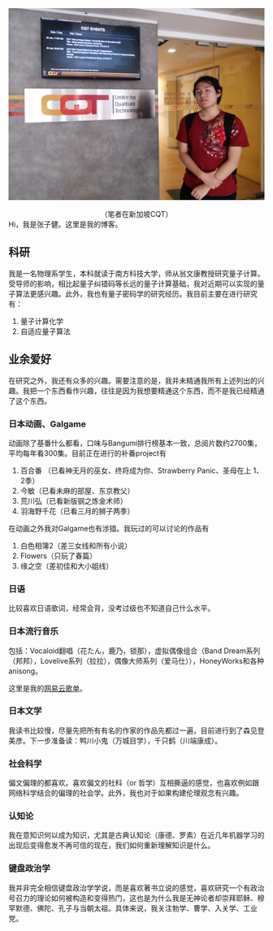 ![at_cqt](\img\at_cqt.jpg)

<center>（笔者在新加坡CQT）</center>
Hi，我是张子健。这里是我的博客。

## 科研

我是一名物理系学生，本科就读于南方科技大学，师从翁文康教授研究量子计算。受导师的影响，相比起量子纠错码等长远的量子计算基础，我对近期可以实现的量子算法更感兴趣。此外，我也有量子密码学的研究经历。我目前主要在进行研究有：

1. 量子计算化学
2. 自适应量子算法

## 业余爱好

在研究之外，我还有众多的兴趣。需要注意的是，我并未精通我所有上述列出的兴趣。我把一个东西看作兴趣，往往是因为我想要精通这个东西，而不是我已经精通了这个东西。

### 日本动画、Galgame

动画除了基番什么都看，口味与Bangumi排行榜基本一致，总阅片数约2700集，平均每年看300集。目前正在进行的补番project有

1. 百合番 （已看神无月的巫女、终将成为你、Strawberry Panic、圣母在上 1、2季）
2. 今敏（已看未麻的部屋、东京教父）
3. 荒川弘（已看新版钢之炼金术师）
4. 羽海野千花（已看三月的狮子两季）

在动画之外我对Galgame也有涉猎。我玩过的可以讨论的作品有

1. 白色相簿2（差三女线和所有小说）
2. Flowers（只玩了春篇）
3. 缘之空（差初佳和大小姐线）

### 日语

比较喜欢日语歌词，经常会背，没考过级也不知道自己什么水平。

### 日本流行音乐

包括：Vocaloid翻唱（花たん，鹿乃，锁那），虚拟偶像组合（Band Dream系列（邦邦），Lovelive系列（拉拉），偶像大师系列（爱马仕）），HoneyWorks和各种anisong。

这里是我的[网易云歌单](http://music.163.com/playlist?id=2424860412&userid=1602032342)。

### 日本文学

我读书比较慢，尽量先把所有有名的作家的作品先都过一遍，目前进行到了森见登美彦。下一步准备读：鸭川小鬼（万城目学），千只鹤（川端康成）。

### 社会科学

偏文偏理的都喜欢。喜欢偏文的社科（or 哲学）互相撕逼的感觉，也喜欢例如跟网络科学结合的偏理的社会学。此外，我也对于如果构建伦理观念有兴趣。

### 认知论

我在意知识何以成为知识，尤其是古典认知论（康德、罗素）在近几年机器学习的出现后变得愈发不再可信的现在，我们如何重新理解知识是什么。

### 键盘政治学

我并非完全相信键盘政治学学说，而是喜欢著书立说的感觉，喜欢研究一个有政治号召力的理论如何被构造和变得热门，这也是为什么我是无神论者却崇拜耶稣、穆罕默德、佛陀、孔子与当朝太祖。具体来说，我关注勃学、曹学、入关学、工业党。

